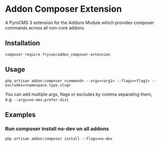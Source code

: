 # Addon Composer Extension
A PyroCMS 3 extension for the Addons Module which provides composer commands across all non-core addons.

## Installation
`composer require fryiee/addon_composer-extension`

## Usage
`php artisan addon:composer <command> --args=<arg1> --flags=<flag1> --excludes=<namespace.type.slug>`

You can add multiple args, flags or excludes by comma separating them, e.g. `--args=no-dev,prefer-dist`

## Examples
### Run composer install no-dev on all addons
`php artisan addon:composer install --flags=no-dev`
